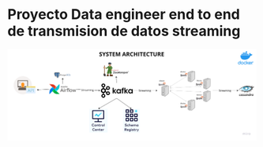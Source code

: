 # Proyecto Data engineer end to end de transmision de datos streaming

<p align="center">
  <img src="https://github.com/Carlit0sCDC/End-to-end-Streaming-Data--Project/blob/main/source/Data%20engineering%20architecture.png" alt="Logo de Insight Analysts Collective" >
</p>
